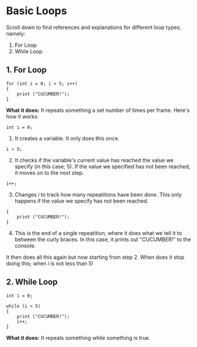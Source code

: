 # Basic Loops
Scroll down to find references and explanations for different loop types; namely:
1. For Loop
2. While Loop
## 1. For Loop
```
for (int i = 0; i < 5; i++)
{
    print ("CUCUMBER!");
}
```
__What it does:__ It repeats something a set number of times per frame.
Here's how it works:

```
int i = 0;
```

1. It creates a variable. It only does this once.

```
i < 5;
```

2. It checks if the variable's current value has reached the value we specify (in this case; 5). If the value we specified has not been reached, it moves on to the next step.

```
i++;
```

3. Changes _i_ to track how many repeatitions have been done. This only happens if the value we specify has not been reached.

```
{
    print ("CUCUMBER!");
}
```

4. This is the end of a single repeatition, where it does what we tell it to between the curly braces. In this case, it prints out "CUCUMBER!" to the console.

It then does all this again but now starting from step 2. When does it stop doing this; when _i_ is not less than 5!
## 2. While Loop
```
int i = 0;

while (i < 5)
{
    print ("CUCUMBER!");
    i++;
}
```
__What it does:__ It repeats something while something is true.
